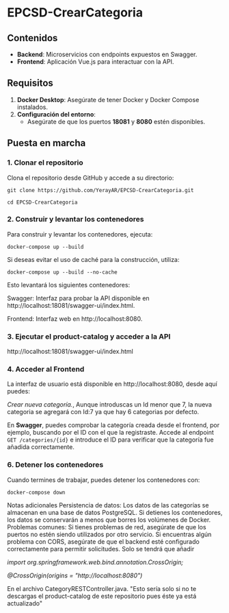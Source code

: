 # EPCSD-CrearCategoria

## Contenidos

- **Backend**: Microservicios con endpoints expuestos en Swagger.
- **Frontend**: Aplicación Vue.js para interactuar con la API.

## Requisitos

1. **Docker Desktop**: Asegúrate de tener Docker y Docker Compose instalados.
2. **Configuración del entorno**:
   - Asegúrate de que los puertos **18081** y **8080** estén disponibles.

## Puesta en marcha

### 1. Clonar el repositorio

Clona el repositorio desde GitHub y accede a su directorio:

`git clone https://github.com/YerayAR/EPCSD-CrearCategoria.git`

`cd EPCSD-CrearCategoria`

### 2. Construir y levantar los contenedores

Para construir y levantar los contenedores, ejecuta:

`docker-compose up --build`

Si deseas evitar el uso de caché para la construcción, utiliza:

`docker-compose up --build --no-cache`

Esto levantará los siguientes contenedores:

Swagger: Interfaz para probar la API disponible en http://localhost:18081/swagger-ui/index.html.

Frontend: Interfaz web en http://localhost:8080.

### 3. Ejecutar el product-catalog y acceder a la API

http://localhost:18081/swagger-ui/index.html

### 4. Acceder al Frontend

La interfaz de usuario está disponible en http://localhost:8080, desde aquí puedes:

*Crear nueva categoría.*, Aunque introduscas un Id menor que 7, la nueva categoria se agregará con Id:7 ya que hay 6 categorias por defecto.

En **Swagger**, puedes comprobar la categoría creada desde el frontend, por ejemplo, buscando por el ID con el que la registraste. Accede al endpoint `GET /categories/{id}` e introduce el ID para verificar que la categoría fue añadida correctamente.

### 6. Detener los contenedores

Cuando termines de trabajar, puedes detener los contenedores con:

`docker-compose down`

Notas adicionales
Persistencia de datos: Los datos de las categorías se almacenan en una base de datos PostgreSQL. Si detienes los contenedores, los datos se conservarán a menos que borres los volúmenes de Docker.
Problemas comunes:
Si tienes problemas de red, asegúrate de que los puertos no estén siendo utilizados por otro servicio.
Si encuentras algún problema con CORS, asegúrate de que el backend esté configurado correctamente para permitir solicitudes. Solo se tendrá que añadir 

*import org.springframework.web.bind.annotation.CrossOrigin;* 

*@CrossOrigin(origins = "http://localhost:8080")*

En el archivo CategoryRESTController.java. "Esto sería solo si no te descargas el product-catalog de este repositorio pues éste ya está actualizado"
